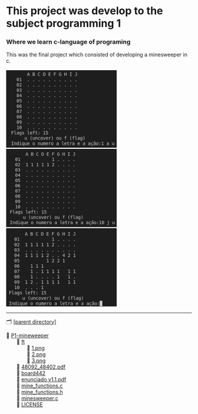 # This project was develop to the subject programming 1 
### Where we learn c-language of programing
This was the final project which consisted of developing a minesweeper in c.<br><br>
[<img width="300px" src="ft/1.png" alt="img1">](ft/1.png) 
[<img width="300px" src="ft/2.png" alt="img1">](ft/2.png) 
[<img width="300px" src="ft/3.png" alt="img1">](ft/3.png)  

---

🗂 [[parent directory]](..)  
  
📂 [P1-mineweeper]()   
&emsp;&emsp;📂 [ft]()  
&emsp;&emsp;&emsp;&emsp;📄 [1.png](ft/1.png)  
&emsp;&emsp;&emsp;&emsp;📄 [2.png](ft/2.png)  
&emsp;&emsp;&emsp;&emsp;📄 [3.png](ft/3.png)  
&emsp;&emsp;📄 [48092_48402.pdf](48092_48402.pdf)  
&emsp;&emsp;📄 [board442](board442)  
&emsp;&emsp;📄 [enunciado v1.1.pdf](enunciado%20v1.1.pdf)  
&emsp;&emsp;📄 [mine_functions.c](mine_functions.c)  
&emsp;&emsp;📄 [mine_functions.h](mine_functions.h)  
&emsp;&emsp;📄 [minesweeper.c](minesweeper.c)  
&emsp;&emsp;📄 [LICENSE](LICENSE)     
 